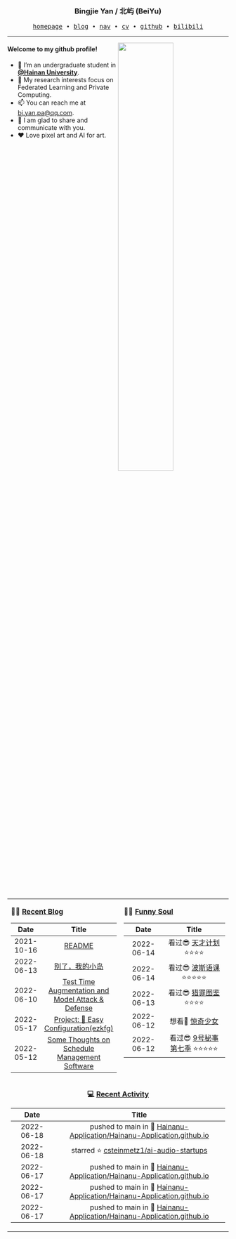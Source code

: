 <h3 align="center"> Bingjie Yan / 北屿 (BeiYu) </h3>


<p align="center">
  <samp>
    <a href="https://www.bj-yan.top/">homepage</a> ∙
    <a href="https://blog.bj-yan.top/">blog</a> ∙
    <a href="https://nav.bj-yan.top/">nav</a> ∙
    <a href="https://www.bj-yan.top/pdf/cv_en.pdf">cv</a> ∙ 
    <a href="https://github.com/beiyuouo">github</a> ∙ 
    <a href="https://space.bilibili.com/23511429">bilibili</a>
  </samp>
</p>


---

<img align="right" src="https://github-readme-stats.vercel.app/api?username=beiyuouo&show_icons=true&hide_border=true" width="50%">


#### Welcome to my github profile!
<!-- languages:start -->
<!-- prettier-ignore-start -->
<!-- markdownlint-disable -->
- 🔭 I’m an undergraduate student in [**@Hainan University**](https://ha.hainanu.edu.cn/home2020/).
- 🌱 My research interests focus on Federated Learning and Private Computing.
- 📫 You can reach me at [bj.yan.pa@qq.com](mailto:bj.yan.pa@qq.com).
- 🎨 I am glad to share and communicate with you.
- ❤️ Love pixel art and AI for art.
<!-- markdownlint-restore -->
<!-- prettier-ignore-end -->
<!-- languages:end -->

<table width="100%" align="center" padding="0" margin="0">
<tr>
<td valign="top" width="50%">

**🤹‍♀️ <a href="https://blog.bj-yan.top/" target="_blank">Recent Blog</a>**

<!-- START_SECTION:blog -->
| Date | Title |
| :-: | :---: |
| 2021-10-16 | <a href='https://blog.bj-yan.top/p/readme/' target='_blank'>README</a> |
| 2022-06-13 | <a href='https://blog.bj-yan.top/p/misc-good-bye-hainan/' target='_blank'>别了，我的小岛</a> |
| 2022-06-10 | <a href='https://blog.bj-yan.top/p/blog-hcaptcha-test-time-augmentation-and-model-attack-defense/' target='_blank'>Test Time Augmentation and Model Attack & Defense</a> |
| 2022-05-17 | <a href='https://blog.bj-yan.top/p/blog-project-ezkfg/' target='_blank'>Project: 🍕 Easy Configuration(ezkfg)</a> |
| 2022-05-12 | <a href='https://blog.bj-yan.top/p/blog-some-thoughts-on-schedule-management-software/' target='_blank'>Some Thoughts on Schedule Management Software</a> |
<!-- END_SECTION:blog -->
</td>
<td valign="top" width="50%">

**🤾‍♂️ <a href="https://blog.bj-yan.top/" target="_blank">Funny Soul</a>**

<!-- START_SECTION:douban -->
| Date | Title |
| :-: | :---: |
| 2022-06-14 | 看过😎 <a href='http://movie.douban.com/subject/27046758/' target='_blank'>天才计划</a> ⭐⭐⭐⭐ |
| 2022-06-14 | 看过😎 <a href='http://movie.douban.com/subject/30466931/' target='_blank'>波斯语课</a> ⭐⭐⭐⭐⭐ |
| 2022-06-13 | 看过😎 <a href='http://movie.douban.com/subject/35307437/' target='_blank'>猎罪图鉴</a> ⭐⭐⭐⭐ |
| 2022-06-12 | 想看🤔 <a href='http://movie.douban.com/subject/26358321/' target='_blank'>惊奇少女</a>  |
| 2022-06-12 | 看过😎 <a href='http://movie.douban.com/subject/34988710/' target='_blank'>9号秘事 第七季</a> ⭐⭐⭐⭐⭐ |
<!-- END_SECTION:douban -->
</td>
</tr>
<tr>
<td align="center" width="100%" colspan="2">

**💻 <a href="https://github.com/beiyuouo" target="_blank">Recent Activity</a>**

<!-- START_SECTION:github -->
| Date | Title |
| :-: | :---: |
| 2022-06-18 | pushed to main in 📌 [Hainanu-Application/Hainanu-Application.github.io](https://github.com/Hainanu-Application/Hainanu-Application.github.io/compare/a3d4bee01d...6e7d474b10) |
| 2022-06-18 | starred ⭐ [csteinmetz1/ai-audio-startups](https://github.com/csteinmetz1/ai-audio-startups) |
| 2022-06-17 | pushed to main in 📌 [Hainanu-Application/Hainanu-Application.github.io](https://github.com/Hainanu-Application/Hainanu-Application.github.io/compare/cab0ca86ec...a3d4bee01d) |
| 2022-06-17 | pushed to main in 📌 [Hainanu-Application/Hainanu-Application.github.io](https://github.com/Hainanu-Application/Hainanu-Application.github.io/compare/b0a62567cb...69438e8533) |
| 2022-06-17 | pushed to main in 📌 [Hainanu-Application/Hainanu-Application.github.io](https://github.com/Hainanu-Application/Hainanu-Application.github.io/compare/eda6512917...b0a62567cb) |
<!-- END_SECTION:github -->

</td>
</tr>
</table>
